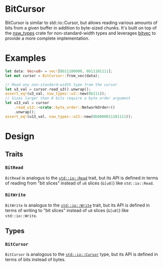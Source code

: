 # BitCursor

BitCursor is similar to std::io::Cursor, but allows reading various amounts of bits from a given 
buffer in addition to byte-sized chunks.  It's built on top of the 
[nsw_types](https://crates.io/crates/nsw-types) crate for non-standard-width types and leverages 
[bitvec](https://docs.rs/bitvec/latest/bitvec/) to provide a more complete implementation.

# Examples

```rust
let data: Vec<u8> = vec![0b11100000, 0b11101111];
let mut cursor = BitCursor::from_vec(data);

// Read any non-standard-width type from the cursor
let u3_val = cursor.read_u3().unwrap();
assert_eq!(u3_val, nsw_types::u3::new(0b111));
// Sizes larger than 8 bits require a byte order argument
let u13_val = cursor
    .read_u13::<crate::byte_order::NetworkOrder>()
    .unwrap();
assert_eq!(u13_val, nsw_types::u13::new(0b0000011101111));
```

# Design

## Traits

### `BitRead`
`BitRead` is analogus to the [`std::io::Read`](https://doc.rust-lang.org/std/io/trait.Read.html) trait, but its API is defined in terms of reading from "bit slices" instead of `u8` slices (`&[u8]`) like `std::io::Read`.


### `BitWrite`
`BitWrite` is analogus to the [`std::io::Write`](https://doc.rust-lang.org/std/io/trait.Write.html) trait, but its API is defined in terms of writing to "bit slices" instead of `u8` slices (`&[u8]`) like `std::io::Write`.


## Types

### `BitCursor`
`BitCursor` is analogous to the [`std::io::Cursor`](https://doc.rust-lang.org/std/io/struct.Cursor.html) type, but its API is defined in terms of bits instead of bytes.
